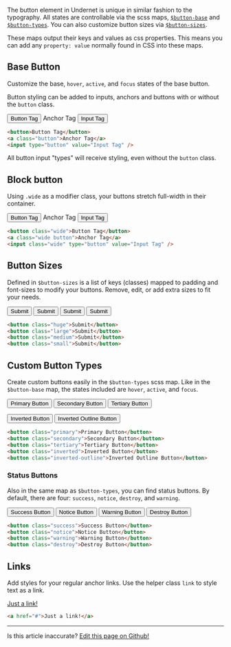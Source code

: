 The button element in Undernet is unique in similar fashion to the typography. All states are controllable via the scss maps, [`$button-base`](/docs/elements/buttons#base-button) and [`$button-types`](/docs/elements/buttons#custom-button-types). You can also customize button sizes via [`$button-sizes`](/docs/elements/buttons#button-sizes).

These maps output their keys and values as css properties. This means you can add any `property: value` normally found in CSS into these maps.

## Base Button

Customize the base, `hover`, `active`, and `focus` states of the base button.

Button styling can be added to inputs, anchors and buttons with or without the `button` class.

<button>Button Tag</button>
<a class="button">Anchor Tag</a>
<input type="button" value="Input Tag" />

```html
<button>Button Tag</button>
<a class="button">Anchor Tag</a>
<input type="button" value="Input Tag" />
```

All button input "types" will receive styling, even without the `button` class.

## Block button

Using `.wide` as a modifier class, your buttons stretch full-width in their container.

<button class="wide">Button Tag</button>
<a class="wide button">Anchor Tag</a>
<input class="wide" type="button" value="Input Tag" />

```html
<button class="wide">Button Tag</button>
<a class="wide button">Anchor Tag</a>
<input class="wide" type="button" value="Input Tag" />
```

## Button Sizes

Defined in `$button-sizes` is a list of keys (classes) mapped to padding and font-sizes to modify your buttons. Remove, edit, or add extra sizes to fit your needs.

<button class="huge">Submit</button>
<button class="large">Submit</button>
<button class="medium">Submit</button>
<button class="small">Submit</button>

```html
<button class="huge">Submit</button>
<button class="large">Submit</button>
<button class="medium">Submit</button>
<button class="small">Submit</button>
```

## Custom Button Types

Create custom buttons easily in the `$button-types` scss map. Like in the `$button-base` map, the states included are `hover`, `active`, and `focus`.

<button class="primary">Primary Button</button>
<button class="secondary">Secondary Button</button>
<button class="tertiary">Tertiary Button</button>

<p>
  <div class="inverted-bg">
    <button class="inverted">Inverted Button</button>
    <button class="inverted-outline">Inverted Outline Button</button>
  </div>
</p>

```html
<button class="primary">Primary Button</button>
<button class="secondary">Secondary Button</button>
<button class="tertiary">Tertiary Button</button>
<button class="inverted">Inverted Button</button>
<button class="inverted-outline">Inverted Outline Button</button>
```

### Status Buttons

Also in the same map as `$button-types`, you can find status buttons. By default, there are four: `success`, `notice`, `destroy`, and `warning`.

<button class="success">Success Button</button>
<button class="notice">Notice Button</button>
<button class="warning">Warning Button</button>
<button class="destroy">Destroy Button</button>

```html
<button class="success">Success Button</button>
<button class="notice">Notice Button</button>
<button class="warning">Warning Button</button>
<button class="destroy">Destroy Button</button>
```

## Links

Add styles for your regular anchor links. Use the helper class `link` to style text as a link.

<a href="#0">Just a link!</a>

```html
<a href="#">Just a link!</a>
```

<hr />
<p class="has-right-text">Is this article inaccurate? <a href="https://github.com/geotrev/undernet/tree/master/app/docs/buttons.md">Edit this page on Github!</a></p>
